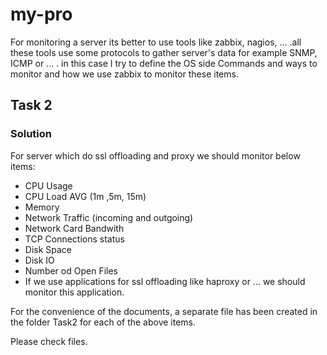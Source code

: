 # my-pro
For monitoring a server its better to use tools like zabbix, nagios, ... .all these tools use some protocols to gather server's data for example SNMP, ICMP or ... .
in this case I try to define the OS side Commands and ways to monitor and how we use zabbix to monitor these items.

## Task 2

### Solution
For server which do ssl offloading and proxy we should monitor below items:

* CPU Usage
* CPU Load AVG (1m ,5m, 15m)
* Memory
* Network Traffic (incoming and outgoing)
* Network Card Bandwith
* TCP Connections status
* Disk Space
* Disk IO
* Number od Open Files
* If we use applications for ssl offloading like haproxy or ... we should monitor this application.

For the convenience of the documents, a separate file has been created in the folder Task2 for each of the above items.

Please check files.
